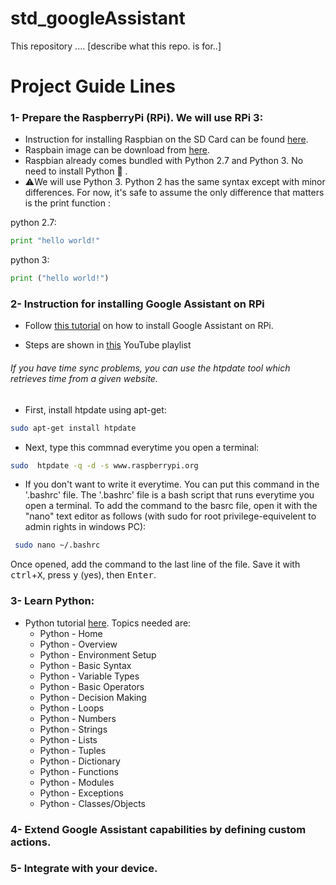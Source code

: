 # std_googleAssistant
This repository .... [describe what this repo. is for..]

# Project Guide Lines
### 1- Prepare the RaspberryPi (RPi). We will use RPi 3:
 - Instruction for installing Raspbian on the SD Card can be found [here](https://www.raspberrypi.org/documentation/installation/installing-images/README.md).
 - Raspbain image can be download from [here](https://www.raspberrypi.org/downloads/raspbian/).
 - Raspbian already comes bundled with Python 2.7 and Python 3. No need to install Python 🎉 . 
 - ⚠️We will use Python 3. Python 2 has the same syntax except with minor differences. For now, it's safe to assume the only difference that matters is the print function :
 
 
 python 2.7:
```python
print "hello world!"
```

 python 3:
```python
print ("hello world!")
```

### 2- Instruction for installing Google Assistant on RPi
- Follow [this tutorial](https://developers.google.com/assistant/sdk/guides/library/python/) on how to install Google Assistant on RPi.

- Steps are shown in [this](https://www.youtube.com/playlist?list=PLOXgnIng908o4v82u68-aLhO8l3Vb8Xl5) YouTube playlist 

######  If you have time sync problems, you can use the htpdate tool which retrieves time from a given website.
- First, install htpdate using apt-get:
```bash
sudo apt-get install htpdate 
```

- Next, type this commnad everytime you open a terminal:
```bash
sudo  htpdate -q -d -s www.raspberrypi.org
```

- If you don't want to write it everytime. You can put this command in the '.bashrc' file. The '.bashrc' file is a bash script that runs everytime you open a terminal. To add the command to the basrc file, open it with the "nano" text editor as follows (with sudo for root privilege-equivelent to admin rights in windows PC):
```bash
 sudo nano ~/.bashrc
```
Once opened, add the command to the last line of the file. Save it with <kbd>ctrl</kbd>+<kbd>X</kbd>, press <kbd>y</kbd> (yes), then <kbd>Enter</kbd>.
### 3- Learn Python:
- Python tutorial [here](https://www.tutorialspoint.com/python/index.htm). Topics needed are:
    - Python - Home
    - Python - Overview
    - Python - Environment Setup
    - Python - Basic Syntax
    - Python - Variable Types
    - Python - Basic Operators
    - Python - Decision Making
    - Python - Loops
    - Python - Numbers
    - Python - Strings
    - Python - Lists
    - Python - Tuples
    - Python - Dictionary
    - Python - Functions
    - Python - Modules
    - Python - Exceptions
    - Python - Classes/Objects


### 4- Extend Google Assistant capabilities by defining custom actions.

### 5- Integrate with your device.
